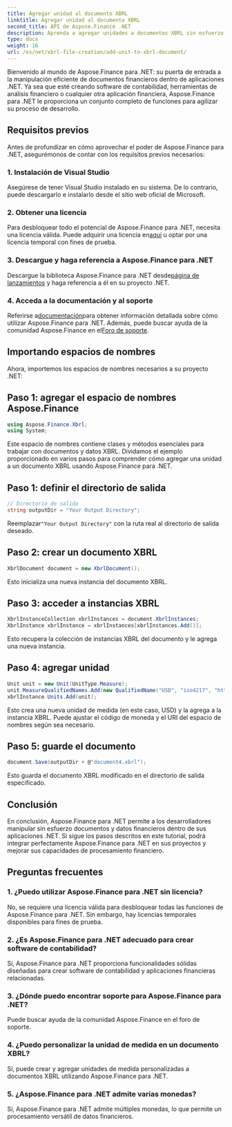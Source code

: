 ```yaml
---
title: Agregar unidad al documento XBRL
linktitle: Agregar unidad al documento XBRL
second_title: API de Aspose.Finance .NET
description: Aprenda a agregar unidades a documentos XBRL sin esfuerzo con Aspose.Finance para .NET. ¡Mejore sus capacidades de procesamiento de datos financieros hoy!
type: docs
weight: 16
url: /es/net/xbrl-file-creation/add-unit-to-xbrl-document/
---
```

Bienvenido al mundo de Aspose.Finance para .NET: su puerta de entrada a la manipulación eficiente de documentos financieros dentro de aplicaciones .NET. Ya sea que esté creando software de contabilidad, herramientas de análisis financiero o cualquier otra aplicación financiera, Aspose.Finance para .NET le proporciona un conjunto completo de funciones para agilizar su proceso de desarrollo.
## Requisitos previos
Antes de profundizar en cómo aprovechar el poder de Aspose.Finance para .NET, asegurémonos de contar con los requisitos previos necesarios:
### 1. Instalación de Visual Studio
Asegúrese de tener Visual Studio instalado en su sistema. De lo contrario, puede descargarlo e instalarlo desde el sitio web oficial de Microsoft.
### 2. Obtener una licencia
 Para desbloquear todo el potencial de Aspose.Finance para .NET, necesita una licencia válida. Puede adquirir una licencia en[aquí](https://purchase.aspose.com/buy) u optar por una licencia temporal con fines de prueba.
### 3. Descargue y haga referencia a Aspose.Finance para .NET
 Descargue la biblioteca Aspose.Finance para .NET desde[página de lanzamientos](https://releases.aspose.com/finance/net/) y haga referencia a él en su proyecto .NET.
### 4. Acceda a la documentación y al soporte
 Referirse a[documentación](https://reference.aspose.com/finance/net/)para obtener información detallada sobre cómo utilizar Aspose.Finance para .NET. Además, puede buscar ayuda de la comunidad Aspose.Finance en el[Foro de soporte](https://forum.aspose.com/c/finance/43).
## Importando espacios de nombres
Ahora, importemos los espacios de nombres necesarios a su proyecto .NET:
## Paso 1: agregar el espacio de nombres Aspose.Finance
```csharp
using Aspose.Finance.Xbrl;
using System;
```
Este espacio de nombres contiene clases y métodos esenciales para trabajar con documentos y datos XBRL.
Dividamos el ejemplo proporcionado en varios pasos para comprender cómo agregar una unidad a un documento XBRL usando Aspose.Finance para .NET.
## Paso 1: definir el directorio de salida
```csharp
// Directorio de salida
string outputDir = "Your Output Directory";
```
 Reemplazar`"Your Output Directory"` con la ruta real al directorio de salida deseado.
## Paso 2: crear un documento XBRL
```csharp
XbrlDocument document = new XbrlDocument();
```
Esto inicializa una nueva instancia del documento XBRL.
## Paso 3: acceder a instancias XBRL
```csharp
XbrlInstanceCollection xbrlInstances = document.XbrlInstances;
XbrlInstance xbrlInstance = xbrlInstances[xbrlInstances.Add()];
```
Esto recupera la colección de instancias XBRL del documento y le agrega una nueva instancia.
## Paso 4: agregar unidad
```csharp
Unit unit = new Unit(UnitType.Measure);
unit.MeasureQualifiedNames.Add(new QualifiedName("USD", "iso4217", "http://www.xbrl.org/2003/iso4217"));
xbrlInstance.Units.Add(unit);
```
Esto crea una nueva unidad de medida (en este caso, USD) y la agrega a la instancia XBRL. Puede ajustar el código de moneda y el URI del espacio de nombres según sea necesario.
## Paso 5: guarde el documento
```csharp
document.Save(outputDir + @"document4.xbrl");
```
Esto guarda el documento XBRL modificado en el directorio de salida especificado.
## Conclusión
En conclusión, Aspose.Finance para .NET permite a los desarrolladores manipular sin esfuerzo documentos y datos financieros dentro de sus aplicaciones .NET. Si sigue los pasos descritos en este tutorial, podrá integrar perfectamente Aspose.Finance para .NET en sus proyectos y mejorar sus capacidades de procesamiento financiero.
## Preguntas frecuentes
### 1. ¿Puedo utilizar Aspose.Finance para .NET sin licencia?
No, se requiere una licencia válida para desbloquear todas las funciones de Aspose.Finance para .NET. Sin embargo, hay licencias temporales disponibles para fines de prueba.
### 2. ¿Es Aspose.Finance para .NET adecuado para crear software de contabilidad?
Sí, Aspose.Finance para .NET proporciona funcionalidades sólidas diseñadas para crear software de contabilidad y aplicaciones financieras relacionadas.
### 3. ¿Dónde puedo encontrar soporte para Aspose.Finance para .NET?
Puede buscar ayuda de la comunidad Aspose.Finance en el foro de soporte.
### 4. ¿Puedo personalizar la unidad de medida en un documento XBRL?
Sí, puede crear y agregar unidades de medida personalizadas a documentos XBRL utilizando Aspose.Finance para .NET.
### 5. ¿Aspose.Finance para .NET admite varias monedas?
Sí, Aspose.Finance para .NET admite múltiples monedas, lo que permite un procesamiento versátil de datos financieros.
